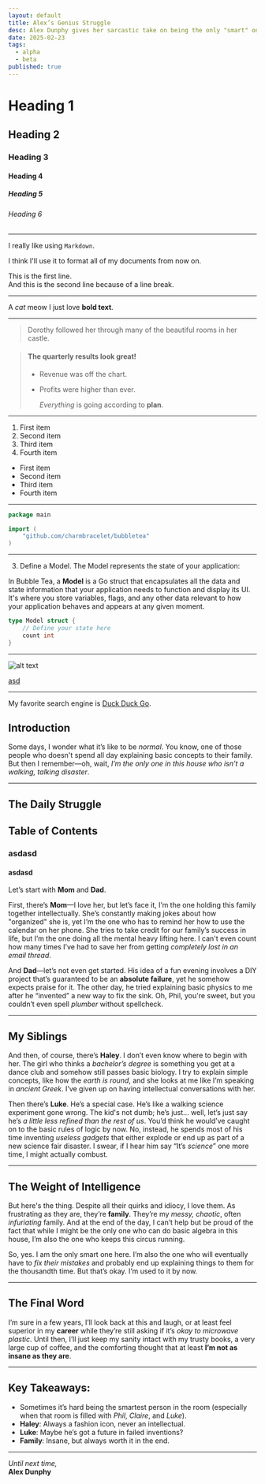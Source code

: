 ```yaml
---
layout: default
title: Alex’s Genius Struggle
desc: Alex Dunphy gives her sarcastic take on being the only "smart" one in the family.
date: 2025-02-23
tags:
  - alpha
  - beta
published: true
---
```


# Heading 1

## Heading 2

### Heading 3

#### Heading 4

##### Heading 5

###### Heading 6

---

I really like using `Markdown`.

I think I'll use it to format all of my documents from now on.

This is the first line.  
And this is the second line because of a line break.

---

A _cat_ meow
I just love **bold text**.

---

> Dorothy followed her through many of the beautiful rooms in her castle.

> #### The quarterly results look great!
>
> - Revenue was off the chart.
> - Profits were higher than ever.
>
>   _Everything_ is going according to **plan**.

---

1. First item
2. Second item
3. Third item
4. Fourth item

- First item
- Second item
- Third item
- Fourth item

---

```go
package main

import (
    "github.com/charmbracelet/bubbletea"
)
```

---

3. Define a Model. The Model represents the state of your application:

In Bubble Tea, a **Model** is a Go struct that encapsulates all the data and state information that your application needs to function and display its UI.
It's where you store variables, flags, and any other data relevant to how your application behaves and appears at any given moment.

```go
type Model struct {
    // Define your state here
    count int
}
```

---

![alt text](https://picsum.photos/200/300)

[asd](google.com)

---

My favorite search engine is [Duck Duck Go](https://duckduckgo.com 'The best search engine for privacy').

## Introduction

Some days, I wonder what it’s like to be _normal_. You know, one of those people who doesn't spend all day explaining basic concepts to their family. But then I remember—oh, wait, _I’m the only one in this house who isn’t a walking, talking disaster_.

---

## The Daily Struggle

## Table of Contents

### asdasd

#### asdasd

Let’s start with **Mom** and **Dad**.

First, there’s **Mom**—I love her, but let’s face it, I’m the one holding this family together intellectually. She’s constantly making jokes about how "organized" she is, yet I’m the one who has to remind her how to use the calendar on her phone. She tries to take credit for our family’s success in life, but I’m the one doing all the mental heavy lifting here. I can't even count how many times I’ve had to save her from getting _completely lost in an email thread_.

And **Dad**—let’s not even get started. His idea of a fun evening involves a DIY project that’s guaranteed to be an **absolute failure**, yet he somehow expects praise for it. The other day, he tried explaining basic physics to me after he “invented” a new way to fix the sink. Oh, Phil, you're sweet, but you couldn’t even spell _plumber_ without spellcheck.

---

## My Siblings

And then, of course, there’s **Haley**. I don’t even know where to begin with her. The girl who thinks a _bachelor’s degree_ is something you get at a dance club and somehow still passes basic biology. I try to explain simple concepts, like how the _earth is round_, and she looks at me like I’m speaking in _ancient Greek_. I’ve given up on having intellectual conversations with her.

Then there’s **Luke**. He’s a special case. He’s like a walking science experiment gone wrong. The kid's not dumb; he’s just... well, let’s just say he’s _a little less refined than the rest of us_. You’d think he would’ve caught on to the basic rules of logic by now. No, instead, he spends most of his time inventing _useless gadgets_ that either explode or end up as part of a new science fair disaster. I swear, if I hear him say “It’s _science_” one more time, I might actually combust.

---

## The Weight of Intelligence

But here's the thing. Despite all their quirks and idiocy, I love them. As frustrating as they are, they’re **family**. They’re my _messy, chaotic_, often _infuriating_ family. And at the end of the day, I can’t help but be proud of the fact that while I might be the only one who can do basic algebra in this house, I’m also the one who keeps this circus running.

So, yes. I am the only smart one here. I’m also the one who will eventually have to _fix their mistakes_ and probably end up explaining things to them for the thousandth time. But that’s okay. I’m used to it by now.

---

## The Final Word

I’m sure in a few years, I’ll look back at this and laugh, or at least feel superior in my **career** while they’re still asking if it’s _okay to microwave plastic_. Until then, I’ll just keep my sanity intact with my trusty books, a very large cup of coffee, and the comforting thought that at least **I’m not as insane as they are**.

---

## Key Takeaways:

- Sometimes it’s hard being the smartest person in the room (especially when that room is filled with _Phil_, _Claire_, and _Luke_).
- **Haley**: Always a fashion icon, never an intellectual.
- **Luke**: Maybe he’s got a future in failed inventions?
- **Family**: Insane, but always worth it in the end.

---

_Until next time,_  
**Alex Dunphy**
